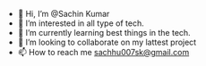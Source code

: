 - 👋 Hi, I’m @Sachin Kumar
- 👀 I’m interested in all type of tech.
- 🌱 I’m currently learning best things in the tech.
- 💞️ I’m looking to collaborate on my lattest project
- 📫 How to reach me sachhu007sk@gmail.com

